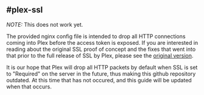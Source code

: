 #**plex-ssl**
--------------

*NOTE:* This does not work yet.

The provided nginx config file is intended to drop all HTTP connections coming into Plex before the access token is exposed. If you are interested in reading about the original SSL proof of concept and the fixes that went into that prior to the full release of SSL by Plex, please see the [original version](https://github.com/Fmstrat/plex-ssl/blob/master/README.md).

It is our hope that Plex will drop all HTTP packets by default when SSL is set to "Required" on the server in the future, thus making this github repository outdated. At this time that has not occured, and this guide will be updated when that occurs.
